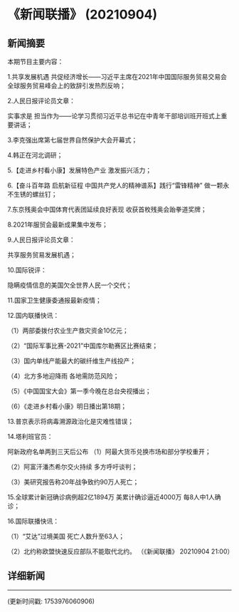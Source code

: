# 《新闻联播》 (20210904)

## 新闻摘要

本期节目主要内容：


1.共享发展机遇 共促经济增长——习近平主席在2021年中国国际服务贸易交易会全球服务贸易峰会上的致辞引发热烈反响；


2.人民日报评论员文章：

实事求是 担当作为——论学习贯彻习近平总书记在中青年干部培训班开班式上重要讲话；


3.李克强出席第七届世界自然保护大会开幕式；


4.韩正在河北调研；


5.【走进乡村看小康】发展特色产业 激发振兴活力；


6.【奋斗百年路 启航新征程 中国共产党人的精神谱系】践行“雷锋精神” 做一颗永不生锈的螺丝钉；


7.东京残奥会中国体育代表团延续良好表现 收获首枚残奥会跆拳道奖牌；


8.2021年服贸会最新成果集中发布；


9.人民日报评论员文章：

共享服务贸易发展机遇；


10.国际锐评：

隐瞒疫情信息的美国欠全世界人民一个交代；


11.国家卫生健康委通报最新疫情；


12.国内联播快讯：


（1）两部委拨付农业生产救灾资金10亿元；


（2）“国际军事比赛-2021”中国库尔勒赛区比赛结束；


（3）国内单线产能最大的碳纤维生产线投产；


（4）北方多地迎降雨 各地需防范风险；


（5）《中国国宝大会》第一季今晚在总台央视播出；


（6）《走进乡村看小康》明日播出第18期；


13.普京表示将病毒溯源政治化是灾难性错误；


14.塔利班官员：

阿新政府名单两到三天后公布
（1）阿最大货币兑换市场和部分学校重开；


（2）阿富汗潘杰希尔交火持续 多方呼吁谈判；


（3）美研究报告称20年战争致约90万人死亡；


15.全球累计新冠确诊病例超2亿1894万 美累计确诊逼近4000万 每8人中1人确诊；


16.国际联播快讯：


（1）“艾达”过境美国 死亡人数升至63人；


（2）北约称欧盟快速反应部队不能取代北约。
（《新闻联播》 20210904 21:00）

## 详细新闻

---

(更新时间戳: 1753976060906)

